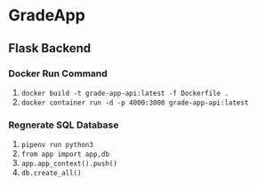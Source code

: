 # GradeApp

## Flask Backend

### Docker Run Command
1. ```docker build -t grade-app-api:latest -f Dockerfile .```
2. ```docker container run -d -p 4000:3000 grade-app-api:latest```

### Regnerate SQL Database
1. ```pipenv run python3```
2. ```from app import app,db```
3. ```app.app_context().push()```
4. ```db.create_all()```
